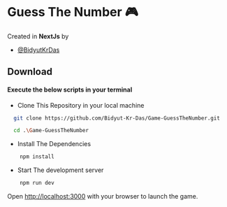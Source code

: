 
# Guess The Number 🎮

Created in **NextJs** by





- [@BidyutKrDas](https://github.com/Bidyut-Kr-Das)


## Download

#### Execute the below scripts in your terminal 

- Clone This Repository in your local machine

```bash
  git clone https://github.com/Bidyut-Kr-Das/Game-GuessTheNumber.git
```
```bash
  cd .\Game-GuessTheNumber
```
- Install The Dependencies
```bash
    npm install
```
- Start The development server
```bash
    npm run dev
```
Open [http://localhost:3000](http://localhost:3000) with your browser to launch the game.


